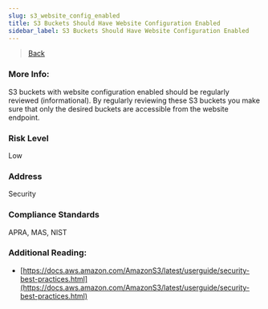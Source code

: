 ```yaml
---
slug: s3_website_config_enabled
title: S3 Buckets Should Have Website Configuration Enabled
sidebar_label: S3 Buckets Should Have Website Configuration Enabled
---
```

> [Back](../../s3publiccheck)

### More Info:
S3 buckets with website configuration enabled should be regularly reviewed (informational). By regularly reviewing these S3 buckets you make sure that only the desired buckets are accessible from the website endpoint.

### Risk Level
Low

### Address
Security

### Compliance Standards
APRA, MAS, NIST

### Additional Reading:
- [https://docs.aws.amazon.com/AmazonS3/latest/userguide/security-best-practices.html](https://docs.aws.amazon.com/AmazonS3/latest/userguide/security-best-practices.html) 
